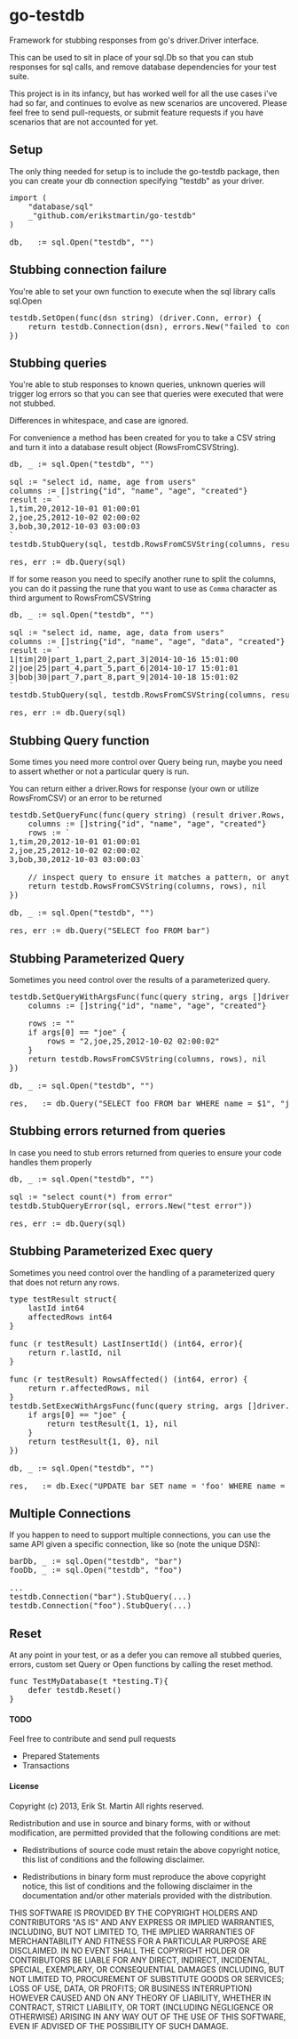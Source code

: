 go-testdb
=========

Framework for stubbing responses from go's driver.Driver interface.

This can be used to sit in place of your sql.Db so that you can stub responses for sql calls, and remove database dependencies for your test suite.

This project is in its infancy, but has worked well for all the use cases i've had so far, and continues to evolve as new scenarios are uncovered. Please feel free to send pull-requests, or submit feature requests if you have scenarios that are not accounted for yet.

## Setup
The only thing needed for setup is to include the go-testdb package, then you can create your db connection specifying "testdb" as your driver.
<pre>
import (
	"database/sql"
	_"github.com/erikstmartin/go-testdb"
)

db, _ := sql.Open("testdb", "")
</pre>

## Stubbing connection failure
You're able to set your own function to execute when the sql library calls sql.Open
<pre>
testdb.SetOpen(func(dsn string) (driver.Conn, error) {
	return testdb.Connection(dsn), errors.New("failed to connect")
})
</pre>

## Stubbing queries
You're able to stub responses to known queries, unknown queries will trigger log errors so that you can see that queries were executed that were not stubbed.

Differences in whitespace, and case are ignored.

For convenience a method has been created for you to take a CSV string and turn it into a database result object (RowsFromCSVString).

<pre>
db, _ := sql.Open("testdb", "")

sql := "select id, name, age from users"
columns := []string{"id", "name", "age", "created"}
result := `
1,tim,20,2012-10-01 01:00:01
2,joe,25,2012-10-02 02:00:02
3,bob,30,2012-10-03 03:00:03
`
testdb.StubQuery(sql, testdb.RowsFromCSVString(columns, result))

res, err := db.Query(sql)
</pre>

If for some reason you need to specify another rune to split the columns, you can do it passing the rune that you want to use as `Comma` character as third argument to RowsFromCSVString

<pre>
db, _ := sql.Open("testdb", "")

sql := "select id, name, age, data from users"
columns := []string{"id", "name", "age", "data", "created"}
result := `
1|tim|20|part_1,part_2,part_3|2014-10-16 15:01:00
2|joe|25|part_4,part_5,part_6|2014-10-17 15:01:01
3|bob|30|part_7,part_8,part_9|2014-10-18 15:01:02
`
testdb.StubQuery(sql, testdb.RowsFromCSVString(columns, result, '|'))

res, err := db.Query(sql)
</pre>

## Stubbing Query function
Some times you need more control over Query being run, maybe you need to assert whether or not a particular query is run.

You can return either a driver.Rows for response (your own or utilize RowsFromCSV) or an error to be returned
<pre>
testdb.SetQueryFunc(func(query string) (result driver.Rows, err error) {
	columns := []string{"id", "name", "age", "created"}
	rows := `
1,tim,20,2012-10-01 01:00:01
2,joe,25,2012-10-02 02:00:02
3,bob,30,2012-10-03 03:00:03`

	// inspect query to ensure it matches a pattern, or anything else you want to do first
	return testdb.RowsFromCSVString(columns, rows), nil
})

db, _ := sql.Open("testdb", "")

res, err := db.Query("SELECT foo FROM bar")
</pre>

## Stubbing Parameterized Query
Sometimes you need control over the results of a parameterized query.

<pre>
testdb.SetQueryWithArgsFunc(func(query string, args []driver.Value) (result driver.Rows, err error) {
	columns := []string{"id", "name", "age", "created"}

	rows := ""
	if args[0] == "joe" {
		rows = "2,joe,25,2012-10-02 02:00:02"
	}
	return testdb.RowsFromCSVString(columns, rows), nil
})

db, _ := sql.Open("testdb", "")

res, _ := db.Query("SELECT foo FROM bar WHERE name = $1", "joe")
</pre>

## Stubbing errors returned from queries
In case you need to stub errors returned from queries to ensure your code handles them properly

<pre>
db, _ := sql.Open("testdb", "")

sql := "select count(*) from error"
testdb.StubQueryError(sql, errors.New("test error"))

res, err := db.Query(sql)
</pre>

## Stubbing Parameterized Exec query
Sometimes you need control over the handling of a parameterized query that does not return any rows.

<pre>
type testResult struct{
	lastId int64
	affectedRows int64
}

func (r testResult) LastInsertId() (int64, error){
	return r.lastId, nil
}

func (r testResult) RowsAffected() (int64, error) {
	return r.affectedRows, nil
}
testdb.SetExecWithArgsFunc(func(query string, args []driver.Value) (result driver.Result, err error) {
	if args[0] == "joe" {
		return testResult{1, 1}, nil
	}
	return testResult{1, 0}, nil
})

db, _ := sql.Open("testdb", "")

res, _ := db.Exec("UPDATE bar SET name = 'foo' WHERE name = ?", "joe")
</pre>

## Multiple Connections

If you happen to need to support multiple connections, you can use the same API given a specific connection, like so (note the unique DSN):

<pre>
barDb, _ := sql.Open("testdb", "bar")
fooDb, _ := sql.Open("testdb", "foo")

...
testdb.Connection("bar").StubQuery(...)
testdb.Connection("foo").StubQuery(...)
</pre>

## Reset
At any point in your test, or as a defer you can remove all stubbed queries, errors, custom set Query or Open functions by calling the reset method.

<pre>
func TestMyDatabase(t *testing.T){
	defer testdb.Reset()
}
</pre>

#### TODO
Feel free to contribute and send pull requests
- Prepared Statements
- Transactions

#### License
Copyright (c) 2013, Erik St. Martin
All rights reserved.

Redistribution and use in source and binary forms, with or without
modification, are permitted provided that the following conditions are met:

* Redistributions of source code must retain the above copyright notice, this
  list of conditions and the following disclaimer.

* Redistributions in binary form must reproduce the above copyright notice,
  this list of conditions and the following disclaimer in the documentation
  and/or other materials provided with the distribution.

THIS SOFTWARE IS PROVIDED BY THE COPYRIGHT HOLDERS AND CONTRIBUTORS "AS IS"
AND ANY EXPRESS OR IMPLIED WARRANTIES, INCLUDING, BUT NOT LIMITED TO, THE
IMPLIED WARRANTIES OF MERCHANTABILITY AND FITNESS FOR A PARTICULAR PURPOSE ARE
DISCLAIMED. IN NO EVENT SHALL THE COPYRIGHT HOLDER OR CONTRIBUTORS BE LIABLE
FOR ANY DIRECT, INDIRECT, INCIDENTAL, SPECIAL, EXEMPLARY, OR CONSEQUENTIAL
DAMAGES (INCLUDING, BUT NOT LIMITED TO, PROCUREMENT OF SUBSTITUTE GOODS OR
SERVICES; LOSS OF USE, DATA, OR PROFITS; OR BUSINESS INTERRUPTION) HOWEVER
CAUSED AND ON ANY THEORY OF LIABILITY, WHETHER IN CONTRACT, STRICT LIABILITY,
OR TORT (INCLUDING NEGLIGENCE OR OTHERWISE) ARISING IN ANY WAY OUT OF THE USE
OF THIS SOFTWARE, EVEN IF ADVISED OF THE POSSIBILITY OF SUCH DAMAGE.
